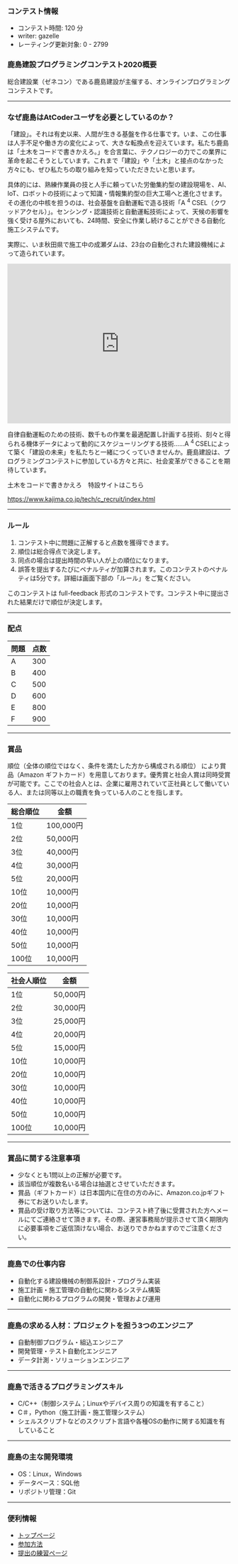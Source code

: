 
<div>

<span>

<span>

### **コンテスト情報**

<section>

<ul>

<li>
コンテスト時間: 120 分
</li>

<li>
writer:  
<span>
gazelle
</span>

</li>

<li>
レーティング更新対象: 0 - 
<span>
2799
</span>

</li>

</ul>

</section>

### **鹿島建設プログラミングコンテスト2020概要**

<section>

<p>
総合建設業（ゼネコン）である鹿島建設が主催する、オンラインプログラミングコンテストです。
      
</p>

</section>

---

### **なぜ鹿島はAtCoderユーザを必要としているのか？**

<section>

<p>
「建設」。それは有史以来、人間が生きる基盤を作る仕事です。いま、この仕事は人手不足や働き方の変化によって、大きな転換点を迎えています。私たち鹿島は「土木をコードで書きかえろ。」を合言葉に、テクノロジーの力でこの業界に革命を起こそうとしています。これまで「建設」や「土木」と接点のなかった方々にも、ぜひ私たちの取り組みを知っていただきたいと思います。
      
</p>

<p>
具体的には、熟練作業員の技と人手に頼っていた労働集約型の建設現場を、AI、IoT、ロボットの技術によって知識・情報集約型の巨大工場へと進化させます。その進化の中核を担うのは、社会基盤を自動運転で造る技術「A
<sup>
4
</sup>
CSEL（クワッドアクセル）」。センシング・認識技術と自動運転技術によって、天候の影響を強く受ける屋外においても、24時間、安全に作業し続けることができる自動化施工システムです。
      
</p>

<p>
実際に、いま秋田県で施工中の成瀬ダムは、23台の自動化された建設機械によって造られています。
      
</p>

<iframe src="https://www.youtube.com/embed/jCtAr2v4ZNg" width="100%" height="360" frameborder="0" allowfullscreen>

</iframe>

<p>
自律自動運転のための技術、数千もの作業を最適配置し計画する技術、刻々と得られる機体データによって動的にスケジューリングする技術……A
<sup>
4
</sup>
CSELによって築く「建設の未来」を私たちと一緒につくっていきませんか。鹿島建設は、プログラミングコンテストに参加している方々と共に、社会変革ができることを期待しています。
      
</p>

<p>
土木をコードで書きかえろ　特設サイトはこちら
      
</p>

<p>
<a href="https://www.kajima.co.jp/tech/c_recruit/index.html">https://www.kajima.co.jp/tech/c_recruit/index.html</a>
</p>

</section>

---

### **ルール**

<section>

<ol>

<li>
コンテスト中に問題に正解すると点数を獲得できます。
</li>

<li>
順位は総合得点で決定します。
</li>

<li>
同点の場合は提出時間の早い人が上の順位になります。
</li>

<li>
誤答を提出するたびにペナルティが加算されます。このコンテストのペナルティは5分です。詳細は画面下部の「ルール」をご覧ください。
</li>

</ol>

<p>
このコンテストは full-feedback 形式のコンテストです。コンテスト中に提出された結果だけで順位が決定します。
      
</p>

</section>

---

### **配点**

<section>

<div>

<table>

<thead>

<tr>

<th>
問題
</th>

<th>
点数
</th>

</tr>

</thead>

<tbody>

<tr>

<td>
A
</td>

<td>
300
</td>

</tr>

<tr>

<td>
B
</td>

<td>
400
</td>

</tr>

<tr>

<td>
C
</td>

<td>
500
</td>

</tr>

<tr>

<td>
D
</td>

<td>
600
</td>

</tr>

<tr>

<td>
E
</td>

<td>
800
</td>

</tr>

<tr>

<td>
F
</td>

<td>
900
</td>

</tr>

</tbody>

</table>

</div>

</section>

---

### **賞品**

<section>

<div>

<p>
順位（全体の順位ではなく、条件を満たした方から構成される順位） により賞品（Amazon ギフトカード）を用意しております。優秀賞と社会人賞は同時受賞が可能です。ここでの社会人とは、企業に雇用されていて正社員として働いている人、または同等以上の職責を負っている人のことを指します。
	
</p>

<table>

<thead>

<tr>

<th>
総合順位
</th>

<th>
金額
</th>

</tr>

</thead>

<tbody>

<tr>

<td>
1位
</td>

<td>
100,000円
</td>

</tr>

<tr>

<td>
2位
</td>

<td>
50,000円
</td>

</tr>

<tr>

<td>
3位
</td>

<td>
40,000円
</td>

</tr>

<tr>

<td>
4位
</td>

<td>
30,000円
</td>

</tr>

<tr>

<td>
5位
</td>

<td>
20,000円
</td>

</tr>

<tr>

<td>
10位
</td>

<td>
10,000円
</td>

</tr>

<tr>

<td>
20位
</td>

<td>
10,000円
</td>

</tr>

<tr>

<td>
30位
</td>

<td>
10,000円
</td>

</tr>

<tr>

<td>
40位
</td>

<td>
10,000円
</td>

</tr>

<tr>

<td>
50位
</td>

<td>
10,000円
</td>

</tr>

<tr>

<td>
100位
</td>

<td>
10,000円
</td>

</tr>

</tbody>

</table>

<table>

<thead>

<tr>

<th>
社会人順位
</th>

<th>
金額
</th>

</tr>

</thead>

<tbody>

<tr>

<td>
1位
</td>

<td>
50,000円
</td>

</tr>

<tr>

<td>
2位
</td>

<td>
30,000円
</td>

</tr>

<tr>

<td>
3位
</td>

<td>
25,000円
</td>

</tr>

<tr>

<td>
4位
</td>

<td>
20,000円
</td>

</tr>

<tr>

<td>
5位
</td>

<td>
15,000円
</td>

</tr>

<tr>

<td>
10位
</td>

<td>
10,000円
</td>

</tr>

<tr>

<td>
20位
</td>

<td>
10,000円
</td>

</tr>

<tr>

<td>
30位
</td>

<td>
10,000円
</td>

</tr>

<tr>

<td>
40位
</td>

<td>
10,000円
</td>

</tr>

<tr>

<td>
50位
</td>

<td>
10,000円
</td>

</tr>

<tr>

<td>
100位
</td>

<td>
10,000円
</td>

</tr>

</tbody>

</table>

</div>

</section>

---

### **賞品に関する注意事項**

<ul>

<li>
少なくとも1問以上の正解が必要です。
</li>

<li>
該当順位が複数名いる場合は抽選とさせていただきます。
</li>

<li>
賞品（ギフトカード）は日本国内に在住の方のみに、Amazon.co.jpギフト券にてお送りいたします。
</li>

<li>
賞品の受け取り方法等については、コンテスト終了後に受賞された方へメールにてご連絡させて頂きます。その際、運営事務局が提示させて頂く期限内に必要事項をご返信頂けない場合、お送りできかねますのでご注意ください。
</li>

</ul>

---

### **鹿島での仕事内容**

<section>

<p>

</p>

<ul>

<li>
自動化する建設機械の制御系設計・プログラム実装
</li>

<li>
施工計画・施工管理の自動化に関わるシステム構築
</li>

<li>
自動化に関わるプログラムの開発・管理および運用
</li>

</ul>

<p>

</p>

</section>

---

### **鹿島の求める人材：プロジェクトを担う3つのエンジニア**

<section>

<p>

</p>

<ul>

<li>
自動制御プログラム・組込エンジニア
</li>

<li>
開発管理・テスト自動化エンジニア
</li>

<li>
データ計測・ソリューションエンジニア
</li>

</ul>

<p>

</p>

</section>

---

### **鹿島で活きるプログラミングスキル**

<section>

<p>

</p>

<ul>

<li>
C/C++（制御システム；Linuxやデバイス周りの知識を有すること）
</li>

<li>
C＃，Python（施工計画・施工管理システム）
</li>

<li>
シェルスクリプトなどのスクリプト言語や各種OSの動作に関する知識を有していること
</li>

</ul>

<p>

</p>

</section>

---

### **鹿島の主な開発環境**

<section>

<p>

</p>

<ul>

<li>
OS：Linux，Windows
</li>

<li>
データベース：SQL他
</li>

<li>
リポジトリ管理：Git
</li>

</ul>

<p>

</p>

</section>

---

### **便利情報**

<ul>

<li>
<a href="https://atcoder.jp/">トップページ</a>
</li>

<li>
<a href="https://atcoder.jp/post/37">参加方法</a>
</li>

<li>
<a href="https://atcoder.jp/contests/practice">提出の練習ページ</a>
</li>

</ul>

</span>

</span>

</div>
